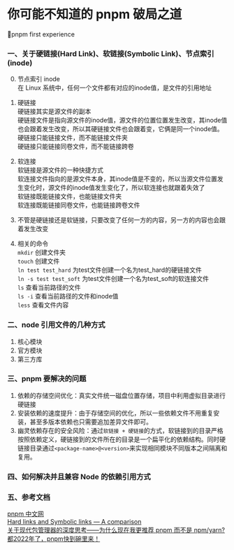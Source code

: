 # 你可能不知道的 pnpm 破局之道
:hammer:pnpm first experience  

### 一、关于硬链接(Hard Link)、软链接(Symbolic Link)、节点索引(inode)

0. 节点索引 inode  
在 Linux 系统中，任何一个文件都有对应的inode值，是文件的引用地址

1. 硬链接  
硬链接其实是源文件的副本  
硬链接文件是指向源文件的inode值，源文件的位置位置发生改变，其inode值也会跟着发生改变，所以其硬链接文件也会跟着变，它俩是同一个inode值。  
硬链接只能链接文件，而不能链接文件夹  
硬链接只能链接同卷文件，而不能链接跨卷

2. 软连接  
软链接是源文件的一种快捷方式  
软连接文件指向的是源文件本身，其inode值是不变的，所以当源文件位置发生变化时，源文件的inode值发生变化了，所以软连接也就跟着失效了  
软链接既能链接文件，也能链接文件夹  
软连接既能链接同卷文件，也能链接跨卷文件  

3. 不管是硬链接还是软链接，只要改变了任何一方的内容，另一方的内容也会跟着发生改变

4. 相关的命令  
`mkdir` 创建文件夹  
`touch` 创建文件  
`ln test test_hard` 为test文件创建一个名为test_hard的硬链接文件  
`ln -s test test_soft` 为test文件创建一个名为test_soft的软连接文件  
`ls` 查看当前路径的文件  
`ls -i` 查看当前路径的文件和inode值  
`less` 查看文件内容

### 二、node 引用文件的几种方式
1. 核心模块
2. 官方模块
3. 第三方库

### 三、pnpm 要解决的问题
1. 依赖的存储空间优化：真实文件统一磁盘位置存储，项目中利用虚拟目录进行硬链接
2. 安装依赖的速度提升：由于存储空间的优化，所以一些依赖文件不用重复安装，甚至多版本依赖也只需要追加差异文件即可。
3. 幽灵依赖存在的安全风险：通过`软链接 + 硬链接`的方式，软链接到的目录严格按照依赖定义，硬链接到的文件所在的目录是一个扁平化的依赖结构。同时硬链接目录通过`<package-name>@<version>`来实现相同模块不同版本之间隔离和复用。

### 四、如何解决并且兼容 Node 的依赖引用方式


### 五、参考文档  
[pnpm 中文网](https://www.pnpm.cn/motivation)  
[Hard links and Symbolic links — A comparison](https://medium.com/@307/hard-links-and-symbolic-links-a-comparison-7f2b56864cdd)  
[关于现代包管理器的深度思考——为什么现在我更推荐 pnpm 而不是 npm/yarn?](https://juejin.cn/post/6932046455733485575)  
[都2022年了，pnpm快到碗里来！](https://juejin.cn/post/7053340250210795557)  
